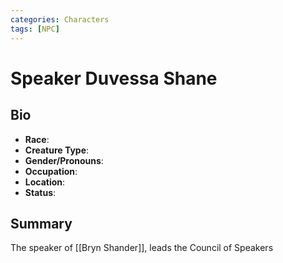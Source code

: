 ```yaml
---
categories: Characters
tags: [NPC]
---
```

# Speaker Duvessa Shane
## Bio
- **Race**: 
- **Creature Type**:
- **Gender/Pronouns**:  
- **Occupation**: 
- **Location**: 
- **Status**:

## Summary
The speaker of [[Bryn Shander]], leads the Council of Speakers